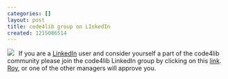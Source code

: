 ```yaml
---
categories: []
layout: post
title: code4lib group on LInkedIn
created: 1215086514
---
```

<a href="http://www.linkedin.com/e/gis/134499/0A30D700D1CF"><img src="http://www.linkedin.com/img/pic/pic_logo_119x32.gif" style="border: 0; margin-right: 10px;"></a>If you are a <a href="http://linkedin.com">LinkedIn</a> user and consider yourself a part of the code4lib community please join the code4lib LinkedIn group by clicking on this <a href="http://www.linkedin.com/e/gis/134499/0A30D700D1CF">link</a>. <a href="http://www.linkedin.com/in/rtennant">Roy</a>, or one of the other managers will approve you.
